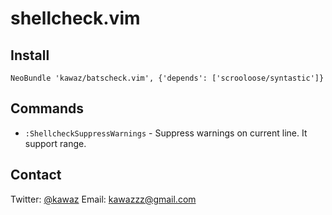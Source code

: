 # shellcheck.vim

## Install

```vim
NeoBundle 'kawaz/batscheck.vim', {'depends': ['scrooloose/syntastic']}
```

## Commands

- `:ShellcheckSuppressWarnings` - Suppress warnings on current line. It support range.

## Contact
Twitter:  [@kawaz](https://twitter.com/kawaz)
Email:    [kawazzz@gmail.com](mailto:kawazzz@gmail.com)
